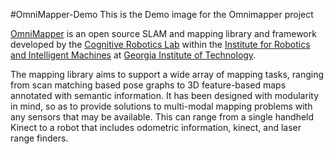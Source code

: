 #OmniMapper-Demo
This is the Demo image for the Omnimapper project

[OmniMapper](https://github.com/CognitiveRobotics/omnimapper) is an open source SLAM and mapping library and framework developed by the [Cognitive Robotics Lab](http://cogrob.org) within the [Institute for Robotics and Intelligent Machines](http://www.robotics.gatech.edu) at [Georgia Institute of Technology](http://www.gatech.edu). 

The mapping library aims to support a wide array of mapping tasks, ranging from scan matching based pose graphs to 3D feature-based maps annotated with semantic information. It has been designed with modularity in mind, so as to provide solutions to multi-modal mapping problems with any sensors that may be available. This can range from a single handheld Kinect to a robot that includes odometric information, kinect, and laser range finders.